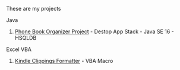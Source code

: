 These are my projects

Java
1. [Phone Book Organizer Project](https://github.com/mariojoshua/PhoneBookApp) - Destop App
Stack - Java SE 16 - HSQLDB

Excel VBA
1. [Kindle Clippings Formatter](https://github.com/mariojoshua/KindleClippingsFormatter) - VBA Macro
  

